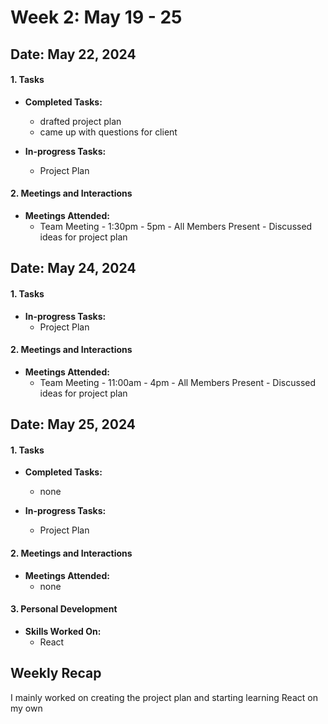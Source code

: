 # Week 2: May 19 - 25
## Date: May 22, 2024

#### 1. Tasks
- **Completed Tasks:**
  - drafted project plan
  - came up with questions for client 

- **In-progress Tasks:**
    - Project Plan

#### 2. Meetings and Interactions
- **Meetings Attended:**
  - Team Meeting - 1:30pm - 5pm  - All Members Present - Discussed ideas for project plan 

## Date: May 24, 2024

#### 1. Tasks

- **In-progress Tasks:**
    - Project Plan

#### 2. Meetings and Interactions
- **Meetings Attended:**
  - Team Meeting - 11:00am - 4pm  - All Members Present - Discussed ideas for project plan 

## Date: May 25, 2024

#### 1. Tasks
- **Completed Tasks:**
  - none

- **In-progress Tasks:**
    - Project Plan

#### 2. Meetings and Interactions
- **Meetings Attended:**
  - none 

#### 3. Personal Development
- **Skills Worked On:**
  - React 


## Weekly Recap
I mainly worked on creating the project plan and starting learning React on my own
